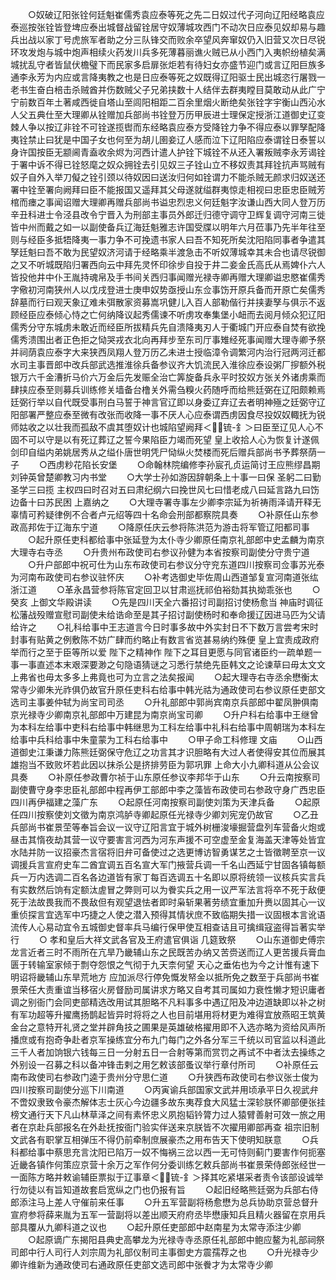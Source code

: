 <!-- { "loadSidebar": true } -->
　　○奴破辽阳张铨何廷魁崔儒秀袁应泰等死之先二日奴过代子河向辽阳经略袁应泰巡按张铨皆登埤应泰出城督战留铨居守奴薄城攻西门不动次日应泰见奴却易与趣兵出战以家丁号虎旅军者助之分三队锋交而败余卒望风奔窜奴仍入旧营又次日尽锐环攻发炮与城中炮声相续火药发川兵多死薄暮丽谯火贼已从小西门入夷帜纷植矣满城扰乱守者皆鼠伏檐璧下而民家多启扉张炬若有待妇女亦盛节迎门或言辽阳巨族多通李永芳为内应或言降夷教之也是日应泰等死之奴既得辽阳驱士民出城恣行屠戮一老书生奋白棓击杀贼酋并伤数贼父子兄弟挟数十人结伴去群夷瞠目莫敢动从此广宁宁前数百年土著咸西徙自塔山至闾阳相距二百余里烟火断绝矣张铨字宇衡山西沁水人父五典仕至大理卿从铨赠加兵部尚书铨登万历甲辰进士理保定授浙江道御史辽变棘人争以按辽非铨不可铨遂揽辔而东经略袁应泰方受降铨力争不得应泰以罪孥配降夷铨禁止曰犹是中国子女也何至为胡儿圉妾辽人感而泣下辽阳陷应泰谓铨日泰誓以身许国按臣无颛阃青盍收余烬为河西计遣人护铨下城铨不从还入署叛贼李永芳谒铨于署中诉不得已铨怒麾之奴众拥铨去引见奴三子铨山立不移奴责其拜铨抗声骂贼有奴子自外入举刀儗之铨引颈以待奴因曰送汝归何如铨谓力不能杀贼无颜求归奴送还署中铨至署向阙拜曰臣不能报国又遥拜其父母遂就缢群夷惊走相视曰忠臣忠臣贼芳棺而瘗之事闻诏赠大理卿再赠兵部尚书谥忠烈忠义何廷魁字汝谦山西大同人登万历辛丑科进士令泾县改令宁晋入为刑部主事员外郎迁归德守调守卫辉复调守河南三徙皆中州而戴之如一以副使备兵辽海廷魁雅志许国受牒以明年六月莅事乃先半年往至则与经臣多抵牾降夷一事力争不可挽遗书家人曰吾不知死所矣沈阳陷同事者争遣其孥廷魁曰吾不敢为民望奴济河请于经略乘半渡急击不听奴薄城幸其未合也请尽锐御之又不听城既陷归署西向云中拜先灵怀印徐步自投于井二妾金氏高氏从焉婢仆六人皆投他井中仆王胤持魂帛及手书间关西归事闻赠光禄寺卿再赠大理卿谥忠愍崔儒秀字儆初河南狭州人以戊戌登进士庚申奴势亟授山东佥事饬开原兵备而开原亡矣儒秀辞墓而行曰观天象辽难未弭散家资募嵩巩健儿入百人部勒偕行并挟妻孥与俱示不返顾经臣应泰倾心恃之亡何纳降议起秀儒谏不听虏攻奉集堡小衄而去阅月倾众犯辽阳儒秀分守东城虏未敢近而经臣所拔精兵先自溃降夷刃人于衢城门开应泰自焚有欲挽儒秀溃围出者正色拒之恸哭戎衣北向再拜步至东司厅事雉经死事闻赠大理寺卿予祭并祠荫袁应泰字大来狭西凤翔人登万历乙未进士授临漳令调繁河内治行冠两河迁都水司主事晋郎中改兵部武选推淮徐兵备参议齐大饥流民入淮徐应泰设粥厂摉额外税银万六千金漕折马价六万金后先发赈全治亡筭旋备兵永平时狡奴方张关外诸虏乘而肆挟应泰至则募兵训练修关墙备台橹关外需刍糗火药随呼而给熊廷弼在辽阳颇赖焉廷弼行举以自代既受事刑白马誓于神言官辽即以身委辽弃辽去者明神殛之廷弼守辽阳部署严整应泰至微有改张而收降一事不厌人心应泰谓西虏因食尽投奴奴輙抚为锐师姑收之以壮我而孤敌不虞其堕奴计也城陷望阙拜＜锍-釒＞曰臣至辽见人心不固不可以守是以有死辽葬辽之誓今果陷臣力竭而死望  皇上收拾人心为恢复计遂佩剑印自缢内弟姚居秀从之缢仆唐世明凭尸恸纵火焚楼而死后赠兵部尚书予葬祭荫一子
　　○西虏粆花陷长安堡
　　○命翰林院编修李孙宸孔贞运简讨王应熊缪昌期刘钟英曾楚卿教习内书堂
　　○大学士孙如游因辞朝条上十事一曰保  圣躬二曰勤  圣学三曰揽  主权四曰时召对五曰肃纪纲六曰挽世风七曰惜老成八曰延言路九曰饬边备十曰苏民困  上嘉纳之
　　○大理寺署寺事左少卿李宗延为祈祷雨泽请开释无辜情可矜疑律例不合者卢元绍等四十名命会刑部都察院具奏
　　○补原任山东参政高邦佐于辽海东宁道
　　○降原任庆云参将陈洪范为游击将军管辽阳都司事
　　○起升原任吏科都给事中张延登为太仆寺少卿原任南京礼部郎中史孟麟为南京大理寺右寺丞
　　○升贵州布政使司右参议孙健为本省按察司副使分守贵宁道
　　○升户部郎中祝可仕为山东布政使司右参议分守兖东道四川按察司佥事苏光泰为河南布政使司右参议驻怀庆
　　○补考选御史毕佐周山西道邹复宣河南道张纮浙江道
　　○革永昌营参将陈官定回卫以甘肃巡抚祁伯裕劾其执拗乖张也
　　○癸亥  上御文华殿讲读
　　○先是四川天全六番招讨司副招讨使杨愈当  神庙时调征松藩战殁赠宣慰司副使未给诰命至是其子招讨副使杨时和奉命援辽因进马匹为父请给许之
　　○礼科给事中王志道言今日时事多故中外实封日不下数万言尝考宋时封事有贴黄之例敷陈不妨广肆而约略止有数言省览甚易纳约殊便  皇上宜责成政府举而行之至于臣等所以爱  陛下之精神作  陛下之耳目更愿与同官诸臣约一疏单题一事一事直述本末艰深要渺之句隐语猜谜之习悉行禁绝先臣韩文之论谏草曰毋太文文上弗省也毋太多多上弗竟也可为立言之法矣报闻
　　○起大理寺右寺丞余懋衡太常寺少卿朱光祚俱仍故官升原任吏科右给事中韩光祜为通政使司右参议原任吏部文选司主事姜仲轼为尚宝司司丞
　　○升礼部郎中郭尚宾南京兵部郎中翟凤翀俱南京光禄寺少卿南京礼部郎中万建昆为南京尚宝司卿
　　○升户科右给事中王继曾为本科左给事中吏科右给事中韩继思为工科左给事中礼科右给事中周朝瑞为本科左给事中兵科给事中朱童蒙为工科右给事中
　　○甲子命工科修理  文庙
　　○山西道御史江秉谦力陈熊廷弼保守危辽之功言其才识胆略有大过人者使得安其位而展其雄抱当不致败坏若此因以抹杀公是挤排劳臣为郭巩罪  上命大小九卿科道从公会议具奏
　　○补原任参政曹尔祯于山东原任参议李邦华于山东
　　○升云南按察司副使曹守身李忠臣礼部郎中程再伊工部郎中李之藻皆布政使司右参政守身广西忠臣四川再伊福建之藻广东
　　○起原任河南按察司副使刘策为天津兵备
　　○起原任四川按察使刘文徵为南京鸿胪寺卿起原任光禄寺少卿刘宪宠仍故官
　　○乙丑兵部尚书崔景茔等奉旨会议一议守辽阳言宜于城外树栅浚壕掘营盘列车营备火炮或昼击其惰夜劫其营一议守要害言河西为河东声援不可空虚至金复海盖天津等处皆宜水陆并防一议招豪杰言宿将旧弁可备使过之选更博访智勇谋艺之士皆徵聘至京一议调援兵言宣府史车二酋宜调五百名宣大军门掖营兵调一千名山西延宁甘固各镇每额兵一万内选调二百名各边道皆有家丁每百选调五十名即以原将统领一议核兵实言兵有实数然后饷有定额汰虗冒之弊则可以为餋实兵之用一议严军法言将卒不死于敌便死于法故畏我而不畏敌但有观望退怯者即时枭斩果著劳绩宜重加升赉以固其心一议重侦探言宜选军中巧捷之人使之潜入预得其情状庶不致临期失措一议固根本言讹语流传人心易动宜令五城御史督率兵马编行保甲使互相查诘且可擒缉寇盗得旨著实举行
　　○  孝和皇后大祥文武各官及王府遣官俱诣  几筵致祭
　　○山东道御史傅宗龙言近者三时不雨所在亢旱乃畿辅山东之民既苦办纳又苦赍送而辽人更苦援兵膏血匮于转输室家倾于剽夺怨恨之气彻于九天柰何望  天心之垂佑也为今之计惟有速下明诏将畿辅山东旱荒地方  应加派尽行停免慨发帑金以抵所免之数至于兵部尚书崔景荣任大责重谊当移宿火房督励司属讲求方略又自考其司属如力衰性懒才短识庸者调之别衙门会同吏部精选改用试其胆略不凡料事多中遇辽阳及冲边道缺即以补之树有军功超等升擢鹰扬鹊起皆异时将将之人也目前堪用将材更为难得宜放燕昭王筑黄金台之意特开礼贤之堂并辟角技之圃果是英雄破格擢用即不入选亦略为资给风声所播庶或有抱奇争赴者京军操练宜分布九门每门之外各分军三千统以司官监以科道此三千人者加饷银六钱每三日一分射五日一合射等第而赏罚之再试不中者汰去操练之外别设一召募之科以备冲锋击剌之用乞敕该部蚤议举行章付所司
　　○补原任云南布政使司右参政门逵于贵州分守思仁道
　　○升狭西布政使司右参议张士俊为四川按察司副使分巡下川南道
　　○丙寅谕兵部国家文武并用顷承平日久视武弁不啻奴隶致令豪杰解体志士灰心今边疆多故东夷荐食大风猛士深轸朕怀卿部便张挂榜文通行天下凡山林草泽之间有素怀忠义夙抱韬钤膂力过人猿臂善射可效一旅之用者在京赴兵部报名在外赴抚按衙门验实伴送来京朕皆不次擢用卿部再查  祖宗旧制文武各有职掌互相弹压不得仍前牵制庶展豪杰之用布告天下使明知朕意
　　○兵科都给事中蔡思充言沈阳已陷万一奴不悔祸三岔以西一无可恃则蓟门要害作何扼塞近畿各镇作何策应京营十余万之军作何分委训练乞敕兵部尚书崔景荣侍郎张经世一一面陈方略并敕谕辅臣票拟于辽事章＜锍-釒＞择其吃紧堪采者责令该部设诚举行勿徒以有旨知道故套启宽纵之门也仍报有旨
　　○起旧经略熊廷弼为兵部右侍郎添注马上差人守催前来任事
　　○升五军营副将杨愈懋为总兵协助京营总督升宣府参将薛来胤为五军一营副将以差出顺天府府丞毕懋康知兵且精火器留在京用兵部具覆从九卿科道之议也
　　○起升原任吏部郎中赵南星为太常寺添注少卿
　　○起原谪广东揭阳县典史高攀龙为光禄寺寺丞原任礼部郎中鲍应鳌为礼部祠祭司郎中行人司行人刘宗周为礼部仪制司主事御史方震孺荐之也
　　○升光禄寺少卿许维新为通政使司右通政原任吏部文选司郎中张餋才为太常寺少卿
